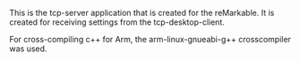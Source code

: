 This is the tcp-server application that is created for the reMarkable. It is created for receiving settings from the tcp-desktop-client.

For cross-compiling c++ for Arm, the arm-linux-gnueabi-g++ crosscompiler was used.
